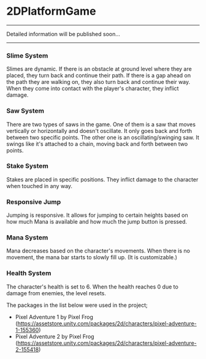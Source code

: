 # 2DPlatformGame

______

Detailed information will be published soon...

______


### Slime System
Slimes are dynamic. If there is an obstacle at ground level where they are placed, they turn back and continue their path. If there is a gap ahead on the path they are walking on, they also turn back and continue their way.
When they come into contact with the player's character, they inflict damage.

### Saw System
There are two types of saws in the game.
One of them is a saw that moves vertically or horizontally and doesn't oscillate. It only goes back and forth between two specific points.
The other one is an oscillating/swinging saw. It swings like it's attached to a chain, moving back and forth between two points.

### Stake System
Stakes are placed in specific positions. They inflict damage to the character when touched in any way.

### Responsive Jump
Jumping is responsive. It allows for jumping to certain heights based on how much Mana is available and how much the jump button is pressed.

### Mana System
Mana decreases based on the character's movements. When there is no movement, the mana bar starts to slowly fill up. (It is customizable.)

### Health System
The character's health is set to 6. When the health reaches 0 due to damage from enemies, the level resets.


The packages in the list below were used in the project;
* Pixel Adventure 1 by Pixel Frog (https://assetstore.unity.com/packages/2d/characters/pixel-adventure-1-155360)
* Pixel Adventure 2 by Pixel Frog (https://assetstore.unity.com/packages/2d/characters/pixel-adventure-2-155418)
